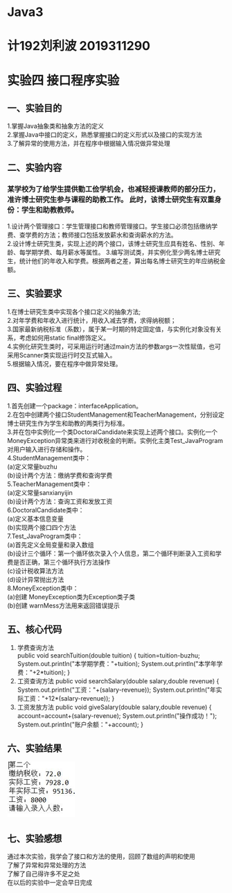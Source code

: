 # Java3
# 计192刘利波 2019311290
# 实验四 接口程序实验
## 一、实验目的
1.掌握Java抽象类和抽象方法的定义  
2.掌握Java中接口的定义，熟悉掌握接口的定义形式以及接口的实现方法  
3.了解异常的使用方法，并在程序中根据输入情况做异常处理  
## 二、实验内容
### 某学校为了给学生提供勤工俭学机会，也减轻授课教师的部分压力，准许博士研究生参与课程的助教工作。  此时，该博士研究生有双重身份：学生和助教教师。  
1.设计两个管理接口：学生管理接口和教师管理接口。学生接口必须包括缴纳学费、查学费的方法；教师接口包括发放薪水和查询薪水的方法。  
2.设计博士研究生类，实现上述的两个接口，该博士研究生应具有姓名、性别、年龄、每学期学费、每月薪水等属性。
3.编写测试类，并实例化至少两名博士研究生，统计他们的年收入和学费。根据两者之差，算出每名博士研究生的年应纳税金额。  
## 三、实验要求
1.在博士研究生类中实现各个接口定义的抽象方法;  
2.对年学费和年收入进行统计，用收入减去学费，求得纳税额；  
3.国家最新纳税标准（系数），属于某一时期的特定固定值，与实例化对象没有关系，考虑如何用static  final修饰定义。  
4.实例化研究生类时，可采用运行时通过main方法的参数args一次性赋值，也可采用Scanner类实现运行时交互式输入。  
5.根据输入情况，要在程序中做异常处理。  
## 四、实验过程
1.首先创建一个package：interfaceApplication。    
2.在包中创建两个接口StudentManagement和TeacherManagement，分别设定博士研究生作为学生和助教的两类行为标准。   
3.并在包中实例化一个类DoctoralCandidate来实现上述两个接口。实例化一个MoneyException异常类来进行对收税金的判断。实例化主类Test_JavaProgram对用户输入进行存储和操作。    
4.StudentManagement类中：     
(a)定义常量buzhu      
(b)设计两个方法：缴纳学费和查询学费   
5.TeacherManagement类中：   
(a)定义常量sanxianyijin    
(b)设计两个方法：查询工资和发放工资    
6.DoctoralCandidate类中：    
(a)定义基本信息变量    
(b)实现两个接口四个方法      
7.Test_JavaProgram类中：    
(a)首先定义全局变量和录入数组    
(b)设计三个循环：第一个循环依次录入个人信息，第二个循环判断录入工资和学费是否正确，第三个循环执行方法操作    
(c)设计税收算法方法       
(d)设计异常抛出方法    
8.MoneyException类中：    
(a)创建 MoneyException类为Exception类子类    
(b)创建 warnMess方法用来返回错误提示    

## 五、核心代码
1. 学费查询方法   
public void searchTuition(double tuition) {
		tuition=tuition-buzhu;
		System.out.println("本学期学费："+tuition);
		System.out.println("本学年学费："+2*tuition);
	}
2. 工资查询方法
public void searchSalary(double salary,double revenue) {                       
		System.out.println("工资："+(salary-revenue));
		System.out.println("年实际工资："+12*(salary-revenue));
	} 
3. 工资发放方法
public void giveSalary(double salary,double revenue) {
		account=account+(salary-revenue);
		System.out.println("操作成功！");
		System.out.println("账户余额："+account);
	}

## 六、实验结果
![实验结果](https://github.com/bobo848/Java3/blob/main/%E5%AE%9E%E9%AA%8C%E5%9B%9B%E7%BB%93%E6%9E%9C.JPG)


## 七、实验感想
通过本次实验，我学会了接口和方法的使用，回顾了数组的声明和使用   
了解了异常和异常处理的方法   
了解了自己得许多不足之处  
在以后的实验中一定会早日完成  






